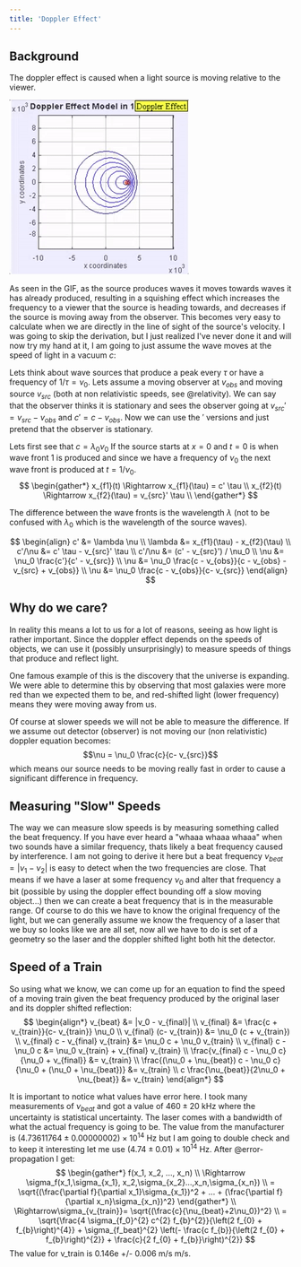 ```yaml
---
title: 'Doppler Effect'
---
```


Background
----------
The doppler effect is caused when a light source is moving relative to the viewer. 

![*Image from [source](https://hearinghealthmatters.org/waynesworld/2016/doppler-effect-animated/)*](../../resources/Doppler-Effect-Souce-Moving-1.gif)

As seen in the GIF, as the source produces waves it moves towards waves it has already produced, resulting in a squishing effect which increases the frequency to a viewer that the source is heading towards, and decreases if the source is moving away from the observer. This becomes very easy to calculate when we are directly in the line of sight of the source's velocity. I was going to skip the derivation, but I just realized I've never done it and will now try my hand at it, I am going to just assume the wave moves at the speed of light in a vacuum $c$:

Lets think about wave sources that produce a peak every $\tau$ or have a frequency of $1/\tau = \nu_0$. Lets assume a moving observer at $v_{obs}$ and moving source $v_{src}$ (both at non relativistic speeds, see @relativity). We can say that the observer thinks it is stationary and sees the observer going at $v_{src}' = v_{src} - v_{obs}$ and $c' = c - v_{obs}$. Now we can use the $'$ versions and just pretend that the observer is stationary. 

Lets first see that $c = \lambda_0 \nu_0$ If the source starts at $x=0$ and $t=0$ is when wave front 1 is produced and since we have a frequency of $\nu_0$ the next wave front is produced at $t=1/\nu_0$.  
$$
\begin{gather*}
x_{f1}(t) 
\Rightarrow x_{f1}(\tau) = c' \tau \\
x_{f2}(t) 
\Rightarrow x_{f2}(\tau) = v_{src}' \tau \\
\end{gather*}
$$

The difference between the wave fronts is the wavelength $\lambda$ (not to be confused with $\lambda_0$ which is the wavelength of the source waves). 

$$
\begin{align}
c' &= \lambda \nu \\
\lambda &= x_{f1}(\tau) - x_{f2}(\tau) \\
c'/\nu &= c' \tau - v_{src}' \tau \\
c'/\nu &= (c' - v_{src}') / \nu_0 \\
\nu &= \nu_0 \frac{c'}{c' - v_{src}} \\
\nu &= \nu_0 \frac{c - v_{obs}}{c - v_{obs} - v_{src} + v_{obs}}  \\
\nu &= \nu_0 \frac{c - v_{obs}}{c- v_{src}}
\end{align}
$$

Why do we care?
---------------
In reality this means a lot to us for a lot of reasons, seeing as how light is rather important.
Since the doppler effect depends on the speeds of objects, we can use it (possibly unsurprisingly) to measure speeds of things that produce and reflect light. 

One famous example of this is the discovery that the universe is expanding. We were able to determine this by observing that most galaxies were more red than we expected them to be, and red-shifted light (lower frequency) means they were moving away from us. 

Of course at slower speeds we will not be able to measure the difference. If we assume out detector (observer) is not moving our (non relativistic) doppler equation becomes:
$$\nu = \nu_0 \frac{c}{c- v_{src}}$$
which means our source needs to be moving really fast in order to cause a significant difference in frequency.

Measuring "Slow" Speeds
-----------------------
The way we can measure slow speeds is by measuring something called the beat frequency. If you have ever heard a "whaaa whaaa whaaa" when two sounds have a similar frequency, thats likely a beat frequency caused by interference. I am not going to derive it here but a beat frequency $\nu_{beat} = |\nu_1 - \nu_2|$ is easy to detect when the two frequencies are close. That means if we have a laser at some frequency $\nu_0$ and alter that frequency a bit (possible by using the doppler effect bounding off a slow moving object...) then we can create a beat frequency that is in the measurable range. Of course to do this we have to know the original frequency of the light, but we can generally assume we know the frequency of a laser that we buy so looks like we are all set, now all we have to do is set of a geometry so the laser and the doppler shifted light both hit the detector. 

Speed of a Train
----------------
So using what we know, we can come up for an equation to find the speed of a moving train given the beat frequency produced by the original laser and its doppler shifted reflection:
$$
\begin{align*}
ν_{beat} &= |ν_0 - ν_{final}| \\
ν_{final} &= \frac{c + v_{train}}{c- v_{train}} \nu_0 \\
ν_{final} (c- v_{train}) &= \nu_0 (c + v_{train}) \\
ν_{final} c - ν_{final}  v_{train} &= \nu_0 c + \nu_0 v_{train} \\
ν_{final} c - \nu_0 c  &= \nu_0 v_{train} + ν_{final} v_{train} \\
\frac{ν_{final} c - \nu_0 c}{\nu_0 + ν_{final}}  &= v_{train} \\
\frac{(\nu_0 + \nu_{beat}) c - \nu_0 c}{\nu_0 + (\nu_0 + \nu_{beat})}  &= v_{train} \\
c \frac{\nu_{beat}}{2\nu_0 + \nu_{beat}}  &= v_{train}
\end{align*}
$$

It is important to notice what values have error here. I took many measurements of $\nu_{beat}$ and got a value of $460 \pm 20 \text{ kHz}$ where the uncertainty is statistical uncertainty. The laser comes with a bandwidth of what the actual frequency is going to be. The value from the manufacturer is $(4.73611764 \pm 0.00000002) \times 10^{14}\text{ Hz}$ but I am going to double check and to keep it interesting let me use $(4.74 \pm 0.01) \times 10^{14}\text{ Hz}$. After @error-propagation I get:
$$
\begin{gather*}
f(x_1, x_2, ..., x_n) \\
\Rightarrow \sigma_f(x_1,\sigma_{x_1}, x_2,\sigma_{x_2}...,x_n,\sigma_{x_n})  \\
= \sqrt{(\frac{\partial f}{\partial x_1}\sigma_{x_1})^2 + ... + (\frac{\partial f}{\partial x_n}\sigma_{x_n})^2}
\end{gather*} \\
\Rightarrow\sigma_{v_{train}}= \sqrt{(\frac{c}{\nu_{beat}+2\nu_0})^2} \\
= \sqrt{\frac{4 \sigma_{f_0}^{2} c^{2} f_{b}^{2}}{\left(2 f_{0} + f_{b}\right)^{4}} + \sigma_{f_beat}^{2} \left(- \frac{c f_{b}}{\left(2 f_{0} + f_{b}\right)^{2}} + \frac{c}{2 f_{0} + f_{b}}\right)^{2}}
$$
The value for v_train is 0.146e +/- 0.006 m/s m/s.

